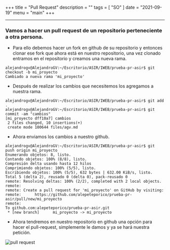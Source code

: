 +++
title = "Pull Request"
description = ""
tags = [
    "SO"
]
date = "2021-09-19"
menu = "main"
+++

---

### Vamos a hacer un pull request de un repositorio perteneciente a otra persona. 

* Para ello debemos hacer un fork en github de su repositorio y entonces clonar ese fork que ahora está en nuestro repositorio, una vez clonado entramos en el repositorio y creamos una nueva rama.

~~~
alejandrogv@AlejandroGV:~/Escritorio/ASIR/IWEB/prueba-pr-asir$ git checkout -b mi_proyecto
Cambiado a nueva rama 'mi_proyecto'
~~~

* Después de realizar los cambios que necesitemos los agregamos a nuestra rama.

~~~
alejandrogv@AlejandroGV:~/Escritorio/ASIR/IWEB/prueba-pr-asir$ git add .
alejandrogv@AlejandroGV:~/Escritorio/ASIR/IWEB/prueba-pr-asir$ git commit -am "cambios"
[mi_proyecto dff10a7] cambios
 2 files changed, 10 insertions(+)
 create mode 100644 files/agv.md
~~~

* Ahora enviamos los cambios a nuestro github.

~~~
alejandrogv@AlejandroGV:~/Escritorio/ASIR/IWEB/prueba-pr-asir$ git push origin mi_proyecto
Enumerando objetos: 8, listo.
Contando objetos: 100% (8/8), listo.
Compresión delta usando hasta 12 hilos
Comprimiendo objetos: 100% (5/5), listo.
Escribiendo objetos: 100% (5/5), 632 bytes | 632.00 KiB/s, listo.
Total 5 (delta 2), reusado 0 (delta 0), pack-reusado 0
remote: Resolving deltas: 100% (2/2), completed with 2 local objects.
remote: 
remote: Create a pull request for 'mi_proyecto' on GitHub by visiting:
remote:      https://github.com/alepeteporico/prueba-pr-asir/pull/new/mi_proyecto
remote: 
To github.com:alepeteporico/prueba-pr-asir.git
 * [new branch]      mi_proyecto -> mi_proyecto
~~~

* Ahora tendremos en nuestro repositorio en github una opción para hacer el pull-request, simplemente le damos y ya se hará nuestra petición.

![pull request](/pull_request/1.png)